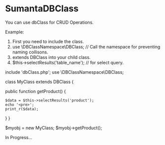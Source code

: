 # SumantaDBClass
You can use dbClass for CRUD Operations.

Example: 

1. First you need to include the class.
2. use \DBClassNamespace\DBClass; // Call the namespace for preventing naming collisons.
3. extends DBClass into your child class.
4. $this->selectResults('table_name'); // for select query.



include 'dbClass.php';
use \DBClassNamespace\DBClass;

class MyClass extends DBClass {

  public function getProduct() {

    $data = $this->selectResults('product');
	echo '<pre>';
	print_r($data);
  }
}

$myobj = new MyClass;
$myobj->getProduct();


In Progress...
